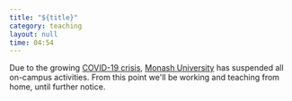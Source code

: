 ```yaml
---
title: "${title}"
category: teaching
layout: null
time: 04:54
---
```

<!-- converted from blosxom format post by dkg 22.1.2022 -->
Due to the growing 
<a href="https://www.abc.net.au/news/2020-03-22/coronavirus-lockdown-what-it-means/12079242">COVID-19 crisis</a>, 
<a href="http://monash.edu">Monash University</a> has suspended all
on-campus activities. From this point we'll be working and teaching from 
home, until further notice.
